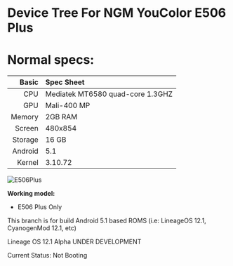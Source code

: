 # Device Tree For NGM YouColor E506 Plus

Normal specs:
================================
Basic   | Spec Sheet
-------:|:--------------------------------------------------
CPU     | Mediatek MT6580 quad-core 1.3GHZ
GPU     | Mali-400 MP
Memory  | 2GB RAM
Screen  | 480x854
Storage | 16 GB
Android | 5.1
Kernel  | 3.10.72

![E506Plus](https://www.bitmat.it/wp-content/uploads/2016/05/NGM-YouColor-E505-PLUS.jpg "E506Plus")

**Working model:**
* E506 Plus Only


This branch is for build Android 5.1 based ROMS (i.e: LineageOS 12.1, CyanogenMod 12.1, etc)

Lineage OS 12.1 Alpha UNDER DEVELOPMENT

Current Status: Not Booting
